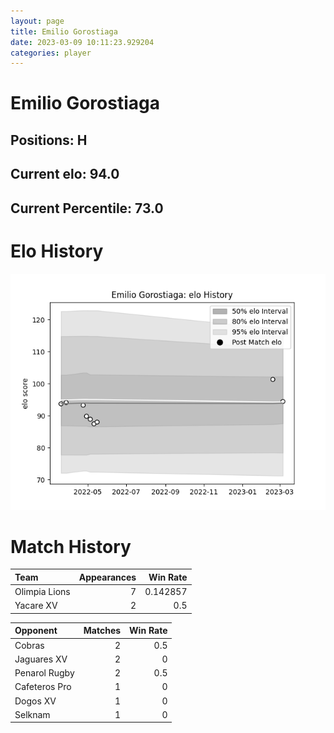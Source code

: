 ```yaml
---  
layout: page  
title: Emilio Gorostiaga  
date: 2023-03-09 10:11:23.929204  
categories: player  
---
```

# Emilio Gorostiaga

## Positions: H

## Current elo: 94.0

## Current Percentile: 73.0

# Elo History


![elo history](history_EmilioGorostiaga.png)
# Match History


| Team          |   Appearances |   Win Rate |
|:--------------|--------------:|-----------:|
| Olimpia Lions |             7 |   0.142857 |
| Yacare XV     |             2 |   0.5      |

| Opponent      |   Matches |   Win Rate |
|:--------------|----------:|-----------:|
| Cobras        |         2 |        0.5 |
| Jaguares XV   |         2 |        0   |
| Penarol Rugby |         2 |        0.5 |
| Cafeteros Pro |         1 |        0   |
| Dogos XV      |         1 |        0   |
| Selknam       |         1 |        0   |